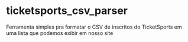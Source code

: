 # ticketsports_csv_parser
Ferramenta simples pra formatar o CSV de inscritos do TicketSports em uma lista que podemos exibir em nosso site
